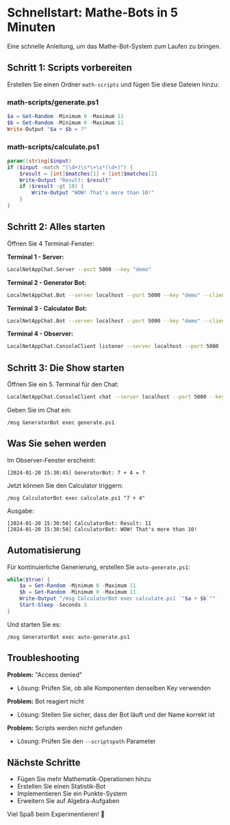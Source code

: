 # Schnellstart: Mathe-Bots in 5 Minuten

Eine schnelle Anleitung, um das Mathe-Bot-System zum Laufen zu bringen.

## Schritt 1: Scripts vorbereiten

Erstellen Sie einen Ordner `math-scripts` und fügen Sie diese Dateien hinzu:

### math-scripts/generate.ps1
```powershell
$a = Get-Random -Minimum 0 -Maximum 11
$b = Get-Random -Minimum 0 -Maximum 11
Write-Output "$a + $b = ?"
```

### math-scripts/calculate.ps1
```powershell
param([string]$input)
if ($input -match "(\d+)\s*\+\s*(\d+)") {
    $result = [int]$matches[1] + [int]$matches[2]
    Write-Output "Result: $result"
    if ($result -gt 10) {
        Write-Output "WOW! That's more than 10!"
    }
}
```

## Schritt 2: Alles starten

Öffnen Sie 4 Terminal-Fenster:

**Terminal 1 - Server:**
```bash
LocalNetAppChat.Server --port 5000 --key "demo"
```

**Terminal 2 - Generator Bot:**
```bash
LocalNetAppChat.Bot --server localhost --port 5000 --key "demo" --clientName "GeneratorBot" --scriptspath "./math-scripts"
```

**Terminal 3 - Calculator Bot:**
```bash
LocalNetAppChat.Bot --server localhost --port 5000 --key "demo" --clientName "CalculatorBot" --scriptspath "./math-scripts"
```

**Terminal 4 - Observer:**
```bash
LocalNetAppChat.ConsoleClient listener --server localhost --port 5000 --key "demo" --clientName "Observer"
```

## Schritt 3: Die Show starten

Öffnen Sie ein 5. Terminal für den Chat:
```bash
LocalNetAppChat.ConsoleClient chat --server localhost --port 5000 --key "demo" --clientName "Controller"
```

Geben Sie im Chat ein:
```
/msg GeneratorBot exec generate.ps1
```

## Was Sie sehen werden

Im Observer-Fenster erscheint:
```
[2024-01-20 15:30:45] GeneratorBot: 7 + 4 = ?
```

Jetzt können Sie den Calculator triggern:
```
/msg CalculatorBot exec calculate.ps1 "7 + 4"
```

Ausgabe:
```
[2024-01-20 15:30:50] CalculatorBot: Result: 11
[2024-01-20 15:30:50] CalculatorBot: WOW! That's more than 10!
```

## Automatisierung

Für kontinuierliche Generierung, erstellen Sie `auto-generate.ps1`:
```powershell
while($true) {
    $a = Get-Random -Minimum 0 -Maximum 11
    $b = Get-Random -Minimum 0 -Maximum 11
    Write-Output "/msg CalculatorBot exec calculate.ps1 `"$a + $b`""
    Start-Sleep -Seconds 3
}
```

Und starten Sie es:
```
/msg GeneratorBot exec auto-generate.ps1
```

## Troubleshooting

**Problem:** "Access denied"
- Lösung: Prüfen Sie, ob alle Komponenten denselben Key verwenden

**Problem:** Bot reagiert nicht
- Lösung: Stellen Sie sicher, dass der Bot läuft und der Name korrekt ist

**Problem:** Scripts werden nicht gefunden
- Lösung: Prüfen Sie den `--scriptspath` Parameter

## Nächste Schritte

- Fügen Sie mehr Mathematik-Operationen hinzu
- Erstellen Sie einen Statistik-Bot
- Implementieren Sie ein Punkte-System
- Erweitern Sie auf Algebra-Aufgaben

Viel Spaß beim Experimentieren! 🎉